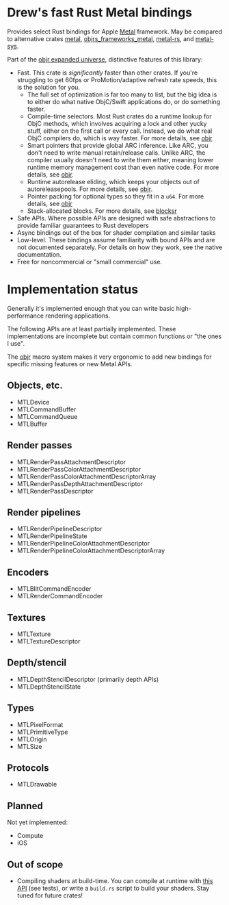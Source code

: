 # Drew's fast Rust Metal bindings

Provides select Rust bindings for Apple [Metal](https://developer.apple.com/metal/) framework.  May be compared to alternative crates [metal](https://crates.io/crates/metal), [objrs_frameworks_metal](https://crates.io/crates/objrs_frameworks_metal),
[metal-rs](https://crates.io/crates/metal-rs), and [metal-sys](https://crates.io/crates/metal-sys).

Part of the [objr expanded universe](https://github.com/drewcrawford/objr#objr-expanded-universe), distinctive features of this library:

* Fast.  This crate is *significantly* faster than other crates.  If you're struggling to get 60fps or ProMotion/adaptive refresh rate speeds, this
  is the solution for you.
    * The full set of optimization is far too many to list, but the big idea is to either do what native ObjC/Swift applications do, or do something faster.
    * Compile-time selectors.  Most Rust crates do a runtime lookup for ObjC methods, which involves acquiring a lock and other yucky stuff, either on the first call or every call.  Instead, we do what real ObjC compilers do, which is way faster.  For more details, see [objr](https://github.com/drewcrawford/objr)
    * Smart pointers that provide global ARC inference.  Like ARC, you don't need to write manual retain/release calls.  Unlike ARC, the compiler
      usually doesn't need to write them either, meaning lower runtime memory management cost than even native code.  For more details, see [objr](https://github.com/drewcrawford/objr).
    * Runtime autorelease eliding, which keeps your objects out of autoreleasepools.  For more details, see [objr](https://github.com/drewcrawford/objr).
    * Pointer packing for optional types so they fit in a `u64`.  For more details, see [objr](https://github.com/drewcrawford/objr)
    * Stack-allocated blocks.  For more details, see [blocksr](https://github.com/drewcrawford/blocksr)
* Safe APIs.  Where possible APIs are designed with safe abstractions to provide familiar guarantees to Rust developers
* Async bindings out of the box for shader compilation and similar tasks
* Low-level.  These bindings assume familiarity with bound APIs and are not documented separately.  For details on how they work, see the native documentation.
* Free for noncommercial or "small commercial" use.

# Implementation status
Generally it's implemented enough that you can write basic high-performance rendering applications.

The following APIs are at least partially implemented.  These implementations are incomplete but contain common functions or "the ones I use".

The [objr](https://github.com/drewcrawford/objr) macro system makes it very ergonomic to add new bindings for specific missing features
or new Metal APIs.

## Objects, etc.
* MTLDevice
* MTLCommandBuffer
* MTLCommandQueue
* MTLBuffer

## Render passes
* MTLRenderPassAttachmentDescriptor
* MTLRenderPassColorAttachmentDescriptor
* MTLRenderPassColorAttachmentDescriptorArray
* MTLRenderPassDepthAttachmentDescriptor
* MTLRenderPassDescriptor

## Render pipelines
* MTLRenderPipelineDescriptor
* MTLRenderPipelineState
* MTLRenderPipelineColorAttachmentDescriptor
* MTLRenderPipelineColorAttachmentDescriptorArray

## Encoders
* MTLBlitCommandEncoder
* MTLRenderCommandEncoder

## Textures
* MTLTexture
* MTLTextureDescriptor

## Depth/stencil
* MTLDepthStencilDescriptor (primarily depth APIs)
* MTLDepthStencilState

## Types
* MTLPixelFormat
* MTLPrimitiveType
* MTLOrigin
* MTLSize

## Protocols
* MTLDrawable

## Planned

Not yet implemented:
* Compute
* iOS

## Out of scope

* Compiling shaders at build-time. You can compile at runtime with [this API](https://developer.apple.com/documentation/metal/mtldevice/1433431-makelibrary) (see tests), or write a `build.rs` script to build your shaders.
  Stay tuned for future crates!